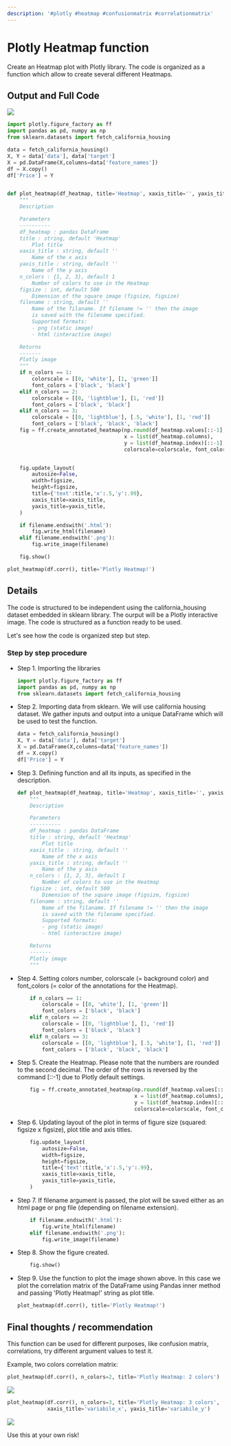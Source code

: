 ```yaml
---
description: '#plotly #heatmap #confusionmatrix #correlationmatrix'
---
```


# Plotly Heatmap function

‌Create an Heatmap plot with Plotly library. The code is organized as a function which allow to create several different Heatmaps.

## Output and Full Code​

![](../.gitbook/assets/newplot%20%281%29.png)

```python
import plotly.figure_factory as ff
import pandas as pd, numpy as np
from sklearn.datasets import fetch_california_housing

data = fetch_california_housing()
X, Y = data['data'], data['target']
X = pd.DataFrame(X,columns=data['feature_names'])
df = X.copy()
df['Price'] = Y


def plot_heatmap(df_heatmap, title='Heatmap', xaxis_title='', yaxis_title='', n_colors=1, figsize=500, filename=''):
    """
    Description

    Parameters
    ----------
    df_heatmap : pandas DataFrame
    title : string, default 'Heatmap'
        Plot title
    xaxis_title : string, default ''
        Name of the x axis
    yaxis_title : string, default ''
        Name of the y axis
    n_colors : {1, 2, 3}, default 1
        Number of colors to use in the Heatmap
    figsize : int, default 500
        Dimension of the square image (figsize, figsize)
    filename : string, default ''
        Name of the filaname. If filename != '' then the image 
        is saved with the filename specified. 
        Supported formats:
        - png (static image)
        - html (interactive image)

    Returns
    -------
    Plotly image
    """
    if n_colors == 1:
        colorscale = [[0, 'white'], [1, 'green']]
        font_colors = ['black', 'black']
    elif n_colors == 2:
        colorscale = [[0, 'lightblue'], [1, 'red']]
        font_colors = ['black', 'black']
    elif n_colors == 3:
        colorscale = [[0, 'lightblue'], [.5, 'white'], [1, 'red']]
        font_colors = ['black', 'black', 'black']
    fig = ff.create_annotated_heatmap(np.round(df_heatmap.values[::-1],2), 
                                      x = list(df_heatmap.columns),
                                      y = list(df_heatmap.index)[::-1],
                                      colorscale=colorscale, font_colors=font_colors)


    fig.update_layout(
        autosize=False,
        width=figsize,
        height=figsize,
        title={'text':title,'x':.5,'y':.99},
        xaxis_title=xaxis_title,
        yaxis_title=yaxis_title,
    )

    if filename.endswith('.html'):
        fig.write_html(filename)
    elif filename.endswith('.png'):
        fig.write_image(filename)

    fig.show()

plot_heatmap(df.corr(), title='Plotly Heatmap!')
```

## Details

The code is structured to be independent using the california\_housing dataset embedded in sklearn library. The ourput will be a Plotly interactive image. The code is structured as a function ready to be used.

Let's see how the code is organized step but step.

### Step by step procedure

* Step 1. Importing the libraries

  ```python
  import plotly.figure_factory as ff
  import pandas as pd, numpy as np
  from sklearn.datasets import fetch_california_housing
  ```

* Step 2. Importing data from sklearn. We will use california housing dataset. We gather inputs and output into a unique DataFrame which will be used to test the function.

  ```python
  data = fetch_california_housing()
  X, Y = data['data'], data['target']
  X = pd.DataFrame(X,columns=data['feature_names'])
  df = X.copy()
  df['Price'] = Y
  ```

* Step 3. Defining function and all its inputs, as specified in the description.

  ```python
  def plot_heatmap(df_heatmap, title='Heatmap', xaxis_title='', yaxis_title='', n_colors=1, figsize=500, filename=''):
      """
      Description

      Parameters
      ----------
      df_heatmap : pandas DataFrame
      title : string, default 'Heatmap'
          Plot title
      xaxis_title : string, default ''
          Name of the x axis
      yaxis_title : string, default ''
          Name of the y axis
      n_colors : {1, 2, 3}, default 1
          Number of colors to use in the Heatmap
      figsize : int, default 500
          Dimension of the square image (figsize, figsize)
      filename : string, default ''
          Name of the filaname. If filename != '' then the image 
          is saved with the filename specified. 
          Supported formats:
          - png (static image)
          - html (interactive image)

      Returns
      -------
      Plotly image
      """
  ```

* Step 4. Setting colors number, colorscale \(= background color\) and font\_colors \(= color of the annotations for the Heatmap\).

  ```python
      if n_colors == 1:
          colorscale = [[0, 'white'], [1, 'green']]
          font_colors = ['black', 'black']
      elif n_colors == 2:
          colorscale = [[0, 'lightblue'], [1, 'red']]
          font_colors = ['black', 'black']
      elif n_colors == 3:
          colorscale = [[0, 'lightblue'], [.5, 'white'], [1, 'red']]
          font_colors = ['black', 'black', 'black']
  ```

* Step 5. Create the Heatmap. Please note that the numbers are rounded to the second decimal. The order of the rows is reversed by the command \[::-1\] due to Plotly default settings.

  ```python
      fig = ff.create_annotated_heatmap(np.round(df_heatmap.values[::-1],2), 
                                        x = list(df_heatmap.columns),
                                        y = list(df_heatmap.index)[::-1],
                                        colorscale=colorscale, font_colors=font_colors)
  ```

* Step 6. Updating layout of the plot in terms of figure size \(squared: figsize x figsize\), plot title and axis titles.

  ```python
      fig.update_layout(
          autosize=False,
          width=figsize,
          height=figsize,
          title={'text':title,'x':.5,'y':.99},
          xaxis_title=xaxis_title,
          yaxis_title=yaxis_title,
      )
  ```

* Step 7. If filename argument is passed, the plot will be saved either as an html page or png file \(depending on filename extension\).

  ```python
      if filename.endswith('.html'):
          fig.write_html(filename)
      elif filename.endswith('.png'):
          fig.write_image(filename)
  ```

* Step 8. Show the figure created.

  ```python
      fig.show()
  ```

* Step 9. Use the function to plot the image shown above. In this case we plot the correlation matrix of the DataFrame using Pandas inner method and passing 'Plotly Heatmap!' string as plot title.

  ```python
  plot_heatmap(df.corr(), title='Plotly Heatmap!')
  ```

## Final thoughts / recommendation

This function can be used for different purposes, like confusion matrix, correlations,  try different argument values to test it.

Example, two colors correlation matrix:

```python
plot_heatmap(df.corr(), n_colors=2, title='Plotly Heatmap: 2 colors')
```

![](../.gitbook/assets/newplot-3.png)

```python
plot_heatmap(df.corr(), n_colors=3, title='Plotly Heatmap: 3 colors', 
             xaxis_title='variabile_x', yaxis_title='variabile_y')
```

![](../.gitbook/assets/newplot-4.png)

Use this at your own risk!

